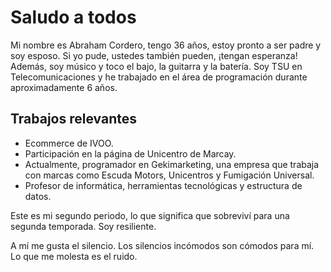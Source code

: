 

# Saludo a todos
Mi nombre es Abraham Cordero, tengo 36 años, estoy pronto a ser padre y soy esposo. Si yo pude, ustedes también pueden, ¡tengan esperanza! Además, soy músico y toco el bajo, la guitarra y la batería. Soy TSU en Telecomunicaciones y he trabajado en el área de programación durante aproximadamente 6 años.

## Trabajos relevantes
- Ecommerce de IVOO.
- Participación en la página de Unicentro de Marcay.
- Actualmente, programador en Gekimarketing, una empresa que trabaja con marcas como Escuda Motors, Unicentros y Fumigación Universal.
- Profesor de informática, herramientas tecnológicas y estructura de datos.

Este es mi segundo periodo, lo que significa que sobreviví para una segunda temporada. Soy resiliente.


A mí me gusta el silencio. Los silencios incómodos son cómodos para mí. Lo que me molesta es el ruido.